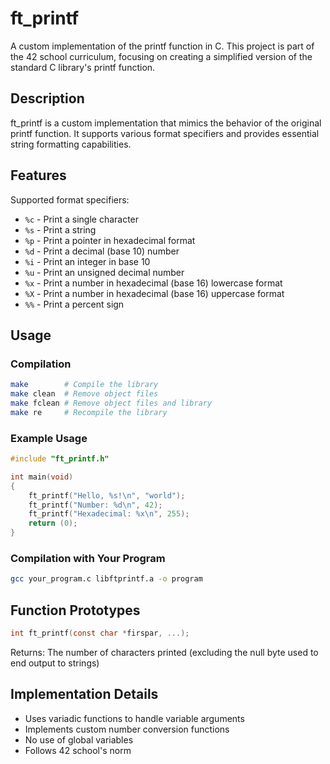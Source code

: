 # ft_printf

A custom implementation of the printf function in C. This project is part of the 42 school curriculum, focusing on creating a simplified version of the standard C library's printf function.

## Description

ft_printf is a custom implementation that mimics the behavior of the original printf function. It supports various format specifiers and provides essential string formatting capabilities.

## Features

Supported format specifiers:
- `%c` - Print a single character
- `%s` - Print a string
- `%p` - Print a pointer in hexadecimal format
- `%d` - Print a decimal (base 10) number
- `%i` - Print an integer in base 10
- `%u` - Print an unsigned decimal number
- `%x` - Print a number in hexadecimal (base 16) lowercase format
- `%X` - Print a number in hexadecimal (base 16) uppercase format
- `%%` - Print a percent sign

## Usage

### Compilation

```bash
make        # Compile the library
make clean  # Remove object files
make fclean # Remove object files and library
make re     # Recompile the library
```

### Example Usage

```c
#include "ft_printf.h"

int main(void)
{
    ft_printf("Hello, %s!\n", "world");
    ft_printf("Number: %d\n", 42);
    ft_printf("Hexadecimal: %x\n", 255);
    return (0);
}
```

### Compilation with Your Program

```bash
gcc your_program.c libftprintf.a -o program
```

## Function Prototypes

```c
int ft_printf(const char *firspar, ...);
```

Returns: The number of characters printed (excluding the null byte used to end output to strings)

## Implementation Details

- Uses variadic functions to handle variable arguments
- Implements custom number conversion functions
- No use of global variables
- Follows 42 school's norm
